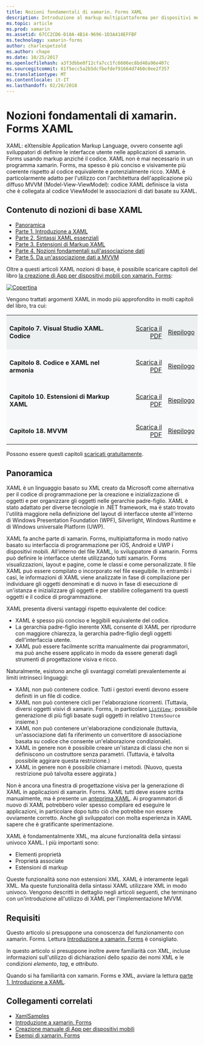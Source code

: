 ```yaml
---
title: Nozioni fondamentali di xamarin. Forms XAML
description: Introduzione al markup multipiattaforma per dispositivi mobili
ms.topic: article
ms.prod: xamarin
ms.assetid: 67CC2CD6-D10A-4B14-9696-1D3A410EFFBF
ms.technology: xamarin-forms
author: charlespetzold
ms.author: chape
ms.date: 10/25/2017
ms.openlocfilehash: a3f3dbbe0f12cfa7cc1fc6606ec8bd48a96e407c
ms.sourcegitcommit: 61f5ecc5a2b5dcfbefdef91664d7460c0ee2f357
ms.translationtype: MT
ms.contentlocale: it-IT
ms.lasthandoff: 02/28/2018
---
```

# <a name="xamarinforms-xaml-basics"></a>Nozioni fondamentali di xamarin. Forms XAML

XAML: eXtensible Application Markup Language, ovvero consente agli sviluppatori di definire le interfacce utente nelle applicazioni di xamarin. Forms usando markup anziché il codice. XAML non è mai necessario in un programma xamarin. Forms, ma spesso è più conciso e visivamente più coerente rispetto al codice equivalente e potenzialmente ricco. XAML è particolarmente adatto per l'utilizzo con l'architettura dell'applicazione più diffuso MVVM (Model-View-ViewModel): codice XAML definisce la vista che è collegata al codice ViewModel le associazioni di dati basate su XAML.

## <a name="xaml-basics-contents"></a>Contenuto di nozioni di base XAML

* [Panoramica](#Overview)
* [Parte 1. Introduzione a XAML](~/xamarin-forms/xaml/xaml-basics/get-started-with-xaml.md)
* [Parte 2. Sintassi XAML essenziali](~/xamarin-forms/xaml/xaml-basics/essential-xaml-syntax.md)
* [Parte 3. Estensioni di Markup XAML](~/xamarin-forms/xaml/xaml-basics/xaml-markup-extensions.md)
* [Parte 4. Nozioni fondamentali sull'associazione dati](~/xamarin-forms/xaml/xaml-basics/data-binding-basics.md)
* [Parte 5. Da un'associazione dati a MVVM](~/xamarin-forms/xaml/xaml-basics/data-bindings-to-mvvm.md)

Oltre a questi articoli XAML nozioni di base, è possibile scaricare capitoli del libro [la creazione di App per dispositivi mobili con xamarin. Forms](~/xamarin-forms/creating-mobile-apps-xamarin-forms/index.md):

[![](images/cover-sml.png "Copertina")](~/xamarin-forms/creating-mobile-apps-xamarin-forms/index.md)

Vengono trattati argomenti XAML in modo più approfondito in molti capitoli del libro, tra cui:

<table style="border:0px; box-shadow:0 0px 0px" cellpadding="0" cellspacing="2" border="0" width="85%">
<tr style="background:#ecf0f1">
  <td style="border:0px;">
    <h4>Capitolo 7. Visual Studio XAML. Codice</h4>
  </td>
  <td style="border:0px;" align="right"><a href="https://download.xamarin.com/developer/xamarin-forms-book/XamarinFormsBook-Ch07-Apr2016.pdf">Scarica il PDF</a> </td>
  <td style="border:0px;" align="right"><a href="~/xamarin-forms/creating-mobile-apps-xamarin-forms/summaries/chapter07.md">Riepilogo</a></td>
</tr>
<tr style="background:#f8f9fa">
  <td style="border:0px;">
    <h4>Capitolo 8. Codice e XAML nel armonia</h4>
  </td>
  <td style="border:0px;" align="right"><a href="https://download.xamarin.com/developer/xamarin-forms-book/XamarinFormsBook-Ch08-Apr2016.pdf">Scarica il PDF</a> </td>
  <td style="border:0px;" align="right"><a href="~/xamarin-forms/creating-mobile-apps-xamarin-forms/summaries/chapter08.md">Riepilogo</a></td>
</tr>
<tr style="background:#f8f9fa">
  <td style="border:0px;">
    <h4>Capitolo 10. Estensioni di Markup XAML</h4>
  </td>
  <td style="border:0px;" align="right"><a href="https://download.xamarin.com/developer/xamarin-forms-book/XamarinFormsBook-Ch10-Apr2016.pdf">Scarica il PDF</a> </td>
  <td style="border:0px;" align="right"><a href="~/xamarin-forms/creating-mobile-apps-xamarin-forms/summaries/chapter10.md">Riepilogo</a></td>
</tr>
<tr style="background:#f8f9fa">
  <td style="border:0px;">
    <h4>Capitolo 18. MVVM</h4>
  </td>
  <td style="border:0px;" align="right"><a href="https://download.xamarin.com/developer/xamarin-forms-book/XamarinFormsBook-Ch18-Apr2016.pdf">Scarica il PDF</a> </td>
  <td style="border:0px;" align="right"><a href="~/xamarin-forms/creating-mobile-apps-xamarin-forms/summaries/chapter18.md">Riepilogo</a></td></tr>
</table>

Possono essere questi capitoli [scaricati gratuitamente](~/xamarin-forms/creating-mobile-apps-xamarin-forms/index.md).

<a name="Overview" />

## <a name="overview"></a>Panoramica

XAML è un linguaggio basato su XML creato da Microsoft come alternativa per il codice di programmazione per la creazione e inizializzazione di oggetti e per organizzare gli oggetti nelle gerarchie padre-figlio. XAML è stato adattato per diverse tecnologie in .NET framework, ma è stato trovato l'utilità maggiore nella definizione del layout di interfacce utente all'interno di Windows Presentation Foundation (WPF), Silverlight, Windows Runtime e di Windows universale Platform (UWP).

XAML fa anche parte di xamarin. Forms, multipiattaforma in modo nativo basato su interfaccia di programmazione per iOS, Android e UWP i dispositivi mobili. All'interno del file XAML, lo sviluppatore di xamarin. Forms può definire le interfacce utente utilizzando tutti xamarin. Forms visualizzazioni, layout e pagine, come le classi e come personalizzate. Il file XAML può essere compilato o incorporato nel file eseguibile. In entrambi i casi, le informazioni di XAML viene analizzate in fase di compilazione per individuare gli oggetti denominati e di nuovo in fase di esecuzione di un'istanza e inizializzare gli oggetti e per stabilire collegamenti tra questi oggetti e il codice di programmazione.

XAML presenta diversi vantaggi rispetto equivalente del codice:

-  XAML è spesso più conciso e leggibili equivalente del codice.
-  La gerarchia padre-figlio inerente XML consente di XAML per riprodurre con maggiore chiarezza, la gerarchia padre-figlio degli oggetti dell'interfaccia utente.
-  XAML può essere facilmente scritta manualmente dai programmatori, ma può anche essere applicato in modo da essere generati dagli strumenti di progettazione visiva e ricco.

Naturalmente, esistono anche gli svantaggi correlati prevalentemente ai limiti intrinseci linguaggi:

-  XAML non può contenere codice. Tutti i gestori eventi devono essere definiti in un file di codice.
-  XAML non può contenere cicli per l'elaborazione ricorrenti. (Tuttavia, diversi oggetti visivi di xamarin. Forms, in particolare [ `ListView` ](https://developer.xamarin.com/api/type/Xamarin.Forms.ListView/) : possibile generazione di più figli basate sugli oggetti in relativo `ItemsSource` insieme.)
-  XAML non può contenere un'elaborazione condizionale (tuttavia, un'associazione dati fa riferimento un convertitore di associazione basata su codice che consente un'elaborazione condizionale).
-  XAML in genere non è possibile creare un'istanza di classi che non si definiscono un costruttore senza parametri. (Tuttavia, è talvolta possibile aggirare questa restrizione.)
-  XAML in genere non è possibile chiamare i metodi. (Nuovo, questa restrizione può talvolta essere aggirata.)

Non è ancora una finestra di progettazione visiva per la generazione di XAML in applicazioni di xamarin. Forms. XAML tutti deve essere scritta manualmente, ma è presente un [anteprima XAML](~/xamarin-forms/xaml/xaml-previewer.md). Ai programmatori di nuovo di XAML potrebbero voler spesso compilare ed eseguire le applicazioni, in particolare dopo tutto ciò che potrebbe non essere ovviamente corretto. Anche gli sviluppatori con molta esperienza in XAML sapere che è gratificante sperimentazione.

XAML è fondamentalmente XML, ma alcune funzionalità della sintassi univoco XAML. I più importanti sono:

- Elementi proprietà
- Proprietà associate
- Estensioni di markup

Queste funzionalità sono *non* estensioni XML. XAML è interamente legali XML. Ma queste funzionalità della sintassi XAML utilizzare XML in modo univoco. Vengono descritti in dettaglio negli articoli seguenti, che terminano con un'introduzione all'utilizzo di XAML per l'implementazione MVVM.

## <a name="requirements"></a>Requisiti

Questo articolo si presuppone una conoscenza del funzionamento con xamarin. Forms. Lettura [Introduzione a xamarin. Forms](~/xamarin-forms/get-started/introduction-to-xamarin-forms.md) è consigliato.

In questo articolo si presuppone inoltre avere familiarità con XML, incluse informazioni sull'utilizzo di dichiarazioni dello spazio dei nomi XML e le condizioni *elemento*, *tag*, e *attributo*.

Quando si ha familiarità con xamarin. Forms e XML, avviare la lettura [parte 1. Introduzione a XAML](~/xamarin-forms/xaml/xaml-basics/get-started-with-xaml.md).



## <a name="related-links"></a>Collegamenti correlati

- [XamlSamples](https://developer.xamarin.com/samples/xamarin-forms/XamlSamples/)
- [Introduzione a xamarin. Forms](~/xamarin-forms/get-started/introduction-to-xamarin-forms.md)
- [Creazione manuale di App per dispositivi mobili](~/xamarin-forms/creating-mobile-apps-xamarin-forms/index.md)
- [Esempi di xamarin. Forms](https://developer.xamarin.com/samples/xamarin-forms/all/)
